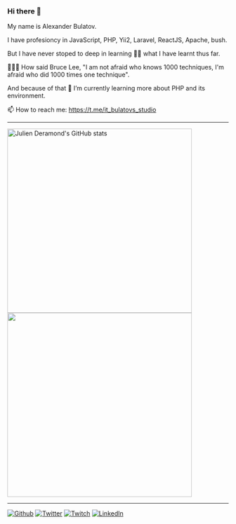 ### Hi there 👋

My name is Alexander Bulatov.

I have profesioncy in JavaScript, PHP, Yii2, Laravel, ReactJS, Apache, bush.

But I have never stoped to deep in learning 🦸‍♂️ what I have learnt thus far.

🤸🏻‍♂️ How said Bruce Lee, "I am not afraid who knows 1000 techniques, I'm afraid who did 1000 times one technique".

And because of that 🌱 I’m currently learning more about PHP and its environment.

📫 How to reach me: https://t.me/it_bulatovs_studio


---

<p align="left">
  <a href="http://www.github.com/palexandrite"><img src="https://github-readme-stats.vercel.app/api?username=palexandrite&show_icons=true&hide=&count_private=true&title_color=000&text_color=000&icon_color=000&bg_color=fff&hide_border=true&show_icons=true" alt="Julien Deramond's GitHub stats" width="420px">
  <a href="http://www.github.com/palexandrite"><img src="https://github-readme-streak-stats.herokuapp.com/?user=palexandrite&stroke=000&background=white&ring=000&fire=000&currStreakNum=000&currStreakLabel=000&sideNums=000&sideLabels=000&dates=000&hide_border=true" width="420px">
  </a>
</p>

---

<p><a href="https://github.com/palexandrite" target="_blank"><img alt="Github" src="https://img.shields.io/badge/GitHub-%2312100E.svg?&style=for-the-badge&logo=Github&logoColor=white" /></a> <a href="https://twitter.com/julienDeramond" target="_blank"><img alt="Twitter" src="https://img.shields.io/badge/Twitter-1DA1F2?style=for-the-badge&logo=twitter&logoColor=white" /></a>  <a href="https://www.twitch.tv/julienunderscore" target="_blank"><img alt="Twitch" src="https://img.shields.io/badge/twitch-%236441a5.svg?&style=for-the-badge&logo=twitch&logoColor=white" /></a> <a href="https://www.linkedin.com/in/julienderamond" target="_blank"><img alt="LinkedIn" src="https://img.shields.io/badge/linkedin-%230077B5.svg?&style=for-the-badge&logo=linkedin&logoColor=white" /></a>
</p>

<!--
Great repo to improve this README file: https://github.com/abhisheknaiidu/awesome-github-profile-readme
-->

<!--
Count visitors badge:
  ![visitors](https://visitor-badge.glitch.me/badge?page_id=palexandrite)
-->
